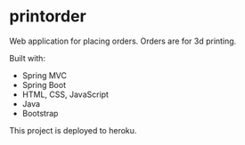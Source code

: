 # printorder
Web application for placing orders. Orders are for 3d printing. 

Built with:
- Spring MVC
- Spring Boot
- HTML, CSS, JavaScript
- Java
- Bootstrap


This project is deployed to heroku.
